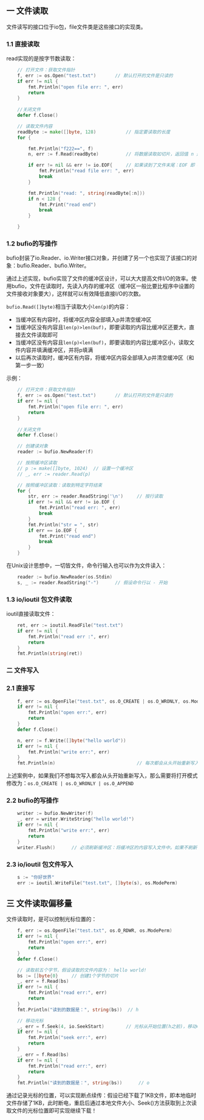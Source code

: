 ## 一 文件读取

文件读写的接口位于io包，file文件类是这些接口的实现类。

### 1.1 直接读取

read实现的是按字节数读取：
```go
	// 打开文件：获取文件指针
	f, err := os.Open("test.txt")		// 默认打开的文件是只读的
	if err != nil {
		fmt.Println("open file err: ", err)
		return
    }
    
	//关闭文件
	defer f.Close()

	// 读取文件内容
	readByte := make([]byte, 128)			// 指定要读取的长度
	for {

		fmt.Println("f222==", f)
		n, err := f.Read(readByte)			// 将数据读取如切片，返回值 n 是实际读取到的字节数

		if err != nil && err != io.EOF{		// 如果读到了文件末尾：EOF 即 end of file
			fmt.Println("read file err: ", err)
			break
		}

		fmt.Println("read: ", string(readByte[:n]))
		if n < 128 {
			fmt.Print("read end")
			break
		}

	}
```

### 1.2 bufio的写操作

bufio封装了io.Reader、io.Writer接口对象，并创建了另一个也实现了该接口的对象：bufio.Reader、bufio.Writer。 

通过上述实现，bufio实现了文件的缓冲区设计，可以大大提高文件I/O的效率。使用bufio，文件在读取时，先读入内存的缓冲区（缓冲区一般比要比程序中设置的文件接收对象要大），这样就可以有效降低直接I/O的次数。  

`bufio.Read([]byte)`相当于读取大小`len(p)`的内容：
- 当缓冲区有内容时，将缓冲区内容全部填入p并清空缓冲区
- 当缓冲区没有内容且`len(p)>len(buf)`，即要读取的内容比缓冲区还要大，直接去文件读取即可
- 当缓冲区没有内容且`len(p)<len(buf)`，即要读取的内容比缓冲区小，读取文件内容并填满缓冲区，并将p填满
- 以后再次读取时，缓冲区有内容，将缓冲区内容全部填入p并清空缓冲区（和第一步一致）

示例：
```go
	// 打开文件：获取文件指针
	f, err := os.Open("test.txt")		// 默认打开的文件是只读的
	if err != nil {
		fmt.Println("open file err: ", err)
		return
    }
    
	//关闭文件
	defer f.Close()

	// 创建读对象
	reader := bufio.NewReader(f)

	// 按照缓冲区读取
	// p := make([]byte, 1024)	// 设置一个缓冲区
	// _, err := reader.Read(p)

	// 按照缓冲区读取：读取到特定字符结束
	for {
		str, err := reader.ReadString('\n')		// 按行读取
		if err != nil && err != io.EOF {
			fmt.Println("read err: ", err)
			break
		}
		fmt.Println("str = ", str)
		if err == io.EOF {
			fmt.Print("read end")
			break
		}
	}
```

在Unix设计思想中，一切皆文件，命令行输入也可以作为文件读入：
```go
	reader := bufio.NewReader(os.Stdin)
	s, _ := reader.ReadString("-")		// 假设命令行以 - 开始
```

### 1.3 io/ioutil 包文件读取

ioutil直接读取文件：
```go
	ret, err := ioutil.ReadFile("test.txt")
	if err != nil {
		fmt.Println("read err :", err)
		return
	}
	fmt.Println(string(ret))
```

### 二 文件写入

### 2.1 直接写

```go
	f, err := os.OpenFile("test.txt", os.O_CREATE | os.O_WRONLY, os.ModePerm)
	if err != nil {
		fmt.Println("open err:", err)
		return
	}
	defer f.Close()

	n, err := f.Write([]byte("hello world"))
	if err != nil {
		fmt.Println("write err:", err)
	}
	fmt.Println(n)								// 每次都会从头开始重新写入
```

上述案例中，如果我们不想每次写入都会从头开始重新写入，那么需要将打开模式修改为：`os.O_CREATE | os.O_WRONLY | os.O_APPEND`

### 2.2 bufio的写操作

```go
	writer := bufio.NewWriter(f)
	_, err = writer.WriteString("hello world!")
	if err != nil {
		fmt.Println("write err:", err)
		return
	}
	writer.Flush()		// 必须刷新缓冲区：将缓冲区的内容写入文件中。如果不刷新，则只会在内容超出缓冲区大小时写入
```

### 2.3  io/ioutil 包文件写入

```go
	s := "你好世界"
	err := ioutil.WriteFile("test.txt", []byte(s), os.ModePerm)
```

## 三 文件读取偏移量

文件读取时，是可以控制光标位置的：
```go
	f, err := os.OpenFile("test.txt", os.O_RDWR, os.ModePerm)
	if err != nil {
		fmt.Println("open err:", err)
		return
	}
	defer f.Close()

	// 读取前五个字节，假设读取的文件内容为： hello world!
	bs := []byte{0}		// 创建1个字节的切片
	_, err = f.Read(bs)
	if err != nil {
		fmt.Println("read err:", err)
		return
	}
	fmt.Println("读到的数据是：", string(bs))	// h

	// 移动光标
	_, err = f.Seek(4, io.SeekStart)		// 光标从开始位置(h之前)，移动4位，到达o之前
	if err != nil {
		fmt.Println("seek err:", err)
		return
	}
	_, err = f.Read(bs)
	if err != nil {
		fmt.Println("read err:", err)
		return
	}
	fmt.Println("读到的数据是：", string(bs))		// o
```

通过记录光标的位置，可以实现断点续传：假设已经下载了1KB文件，即本地临时文件存储了1KB，此时断电，重启后通过本地文件大小、Seek()方法获取到上次读取文件的光标位置即可实现继续下载！